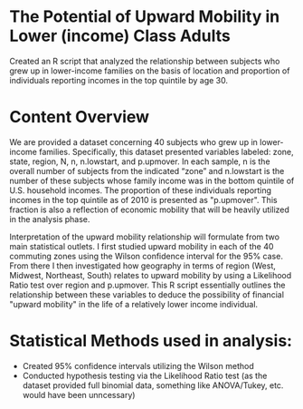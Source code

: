 # The Potential of Upward Mobility in Lower (income) Class Adults
Created an R script that analyzed the relationship between subjects who grew up in lower-income families on the basis of location and proportion of individuals reporting incomes in the top quintile by age 30. 

# Content Overview
We are provided a dataset concerning 40 subjects who grew up in lower-income families. Specifically, this dataset presented variables labeled: zone, state, region, N, n, n.lowstart, and p.upmover. In each sample, n is the overall number of subjects from the indicated “zone” and n.lowstart is the number of these subjects whose family income was in the bottom quintile of U.S. household incomes. The proportion of these individuals reporting incomes in the top quintile as of 2010 is presented as "p.upmover". This fraction is also a reflection of economic mobility that will be heavily utilized in the analysis phase. 

Interpretation of the upward mobility relationship will formulate from two main statistical outlets. I first studied upward mobility in each of the 40 commuting zones using the Wilson confidence interval for the 95% case. From there I then investigated how geography in terms of region (West, Midwest, Northeast, South) relates to upward mobility by using a Likelihood Ratio test over region and p.upmover. This R script essentially outlines the relationship between these variables to deduce the possibility of financial "upward mobility" in the life of a relatively lower income individual.

# Statistical Methods used in analysis:
* Created 95% confidence intervals utilizing the Wilson method
* Conducted hypothesis testing via the Likelihood Ratio test (as the dataset provided full binomial data, something like ANOVA/Tukey, etc. would have been unncessary)
